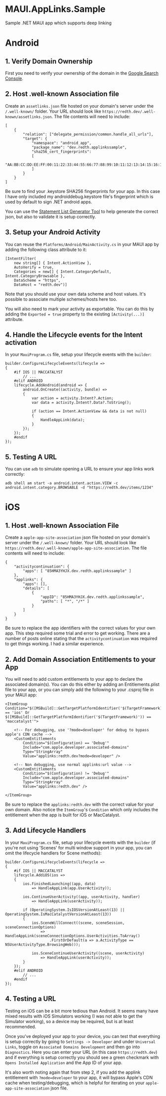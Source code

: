 # MAUI.AppLinks.Sample
Sample .NET MAUI app which supports deep linking


# Android

## 1. Verify Domain Ownership

First you need to verify your ownership of the domain in the [Google Search Console](https://search.google.com/search-console).

## 2. Host .well-known Association file

Create an `assetlinks.json` file hosted on your domain's server under the `/.well-known/` folder.  Your URL should look like `https://redth.dev/.well-known/assetlinks.json`.  The file contents will need to include:

```
[
    {
        "relation": ["delegate_permission/common.handle_all_urls"],
        "target": {
            "namespace": "android_app",
            "package_name": "dev.redth.applinkssample",
            "sha256_cert_fingerprints":
            [
                "AA:BB:CC:DD:EE:FF:00:11:22:33:44:55:66:77:88:99:10:11:12:13:14:15:16:17:18:19:20:21:22:23:24:25"
            ]
        }
    }
]
```

Be sure to find your .keystore SHA256 fingerprints for your app.  In this case I have only included my androiddebug.keystore file's fingerprint which is used by default to sign .NET android apps.

You can use the [Statement List Generator Tool](https://developers.google.com/digital-asset-links/tools/generator) to help generate the correct json, but also to validate it is setup correctly.

## 3. Setup your Android Activity

You can reuse the `Platforms/Android/MainActivity.cs` in your MAUI app by adding the following class attribute to it:

```
[IntentFilter(
    new string[] { Intent.ActionView },
    AutoVerify = true,
    Categories = new[] { Intent.CategoryDefault, Intent.CategoryBrowsable },
    DataScheme = "https",
    DataHost = "redth.dev")]
```

Note that you should use your own data scheme and host values.  It's possible to associate multiple schemes/hosts here too.

You will also need to mark your activity as exportable.  You can do this by adding the `Exported = true` property to the existing `[Activity(...)]` attribute.

## 4. Handle the Lifecycle events for the Intent activation

In your `MauiProgram.cs` file, setup your lifecycle events with the `builder`:

```
builder.ConfigureLifecycleEvents(lifecycle =>
{
    #if IOS || MACCATALYST
        // ...
    #elif ANDROID
    lifecycle.AddAndroid(android => {
        android.OnCreate((activity, bundle) =>
        {
            var action = activity.Intent?.Action;
            var data = activity.Intent?.Data?.ToString();

            if (action == Intent.ActionView && data is not null)
            {
                HandleAppLink(data);
            }
        });
    });
    #endif
});
```

## 5. Testing A URL

You can use `adb` to simulate opening a URL to ensure your app links work correctly:

```
adb shell am start -a android.intent.action.VIEW -c android.intent.category.BROWSABLE -d "https://redth.dev/items/1234"
```


# iOS

## 1. Host .well-known Association File

Create a `apple-app-site-association` json file hosted on your domain's server under the `/.well-known/` folder.  Your URL should look like `https://redth.dev/.well-known/apple-app-site-association`.  The file contents will need to include:

```
{
    "activitycontinuation": {
        "apps": [ "85HMA3YHJX.dev.redth.applinkssample" ]
    },
    "applinks": {
        "apps": [],
        "details": [
            {
                "appID": "85HMA3YHJX.dev.redth.applinkssample",
                "paths": [ "*", "/*" ]
            }
        ]
    }
}
```

Be sure to replace the app identifiers with the correct values for your own app.  This step required some trial and error to get working.  There are a number of posts online stating that the `activitycontinuation` was required to get things working.  I had a similar experience.

## 2. Add Domain Association Entitlements to your App

You will need to add custom entitlements to your app to declare the associated domain(s).  You can do this either by adding an Entitlements.plist file to your app, or you can simply add the following to your .csproj file in your MAUI app:

```
<ItemGroup Condition="$([MSBuild]::GetTargetPlatformIdentifier('$(TargetFramework)')) == 'ios' Or $([MSBuild]::GetTargetPlatformIdentifier('$(TargetFramework)')) == 'maccatalyst'">

    <!-- For debugging, use '?mode=developer' for debug to bypass apple's CDN cache -->
    <CustomEntitlements
        Condition="$(Configuration) == 'Debug'"
        Include="com.apple.developer.associated-domains"
        Type="StringArray"
        Value="applinks:redth.dev?mode=developer" />

    <!-- Non debugging, use normal applinks:url value -->
    <CustomEntitlements
        Condition="$(Configuration) != 'Debug'"
        Include="com.apple.developer.associated-domains"
        Type="StringArray"
        Value="applinks:redth.dev" />

</ItemGroup>
```

Be sure to replace the `applinks:redth.dev` with the correct value for your own domain.  Also notice the `ItemGroup`'s `Condition` which only includes the entitlement when the app is built for iOS or MacCatalyst.


## 3. Add Lifecycle Handlers

In your `MauiProgram.cs` file, setup your lifecycle events with the `builder` (if you're not using 'Scenes' for multi window support in your app, you can omit the lifecycle handlers for Scene methods):

```
builder.ConfigureLifecycleEvents(lifecycle =>
{
    #if IOS || MACCATALYST
    lifecycle.AddiOS(ios =>
    {
        ios.FinishedLaunching((app, data)
            => HandleAppLink(app.UserActivity));

        ios.ContinueUserActivity((app, userActivity, handler)
            => HandleAppLink(userActivity));

        if (OperatingSystem.IsIOSVersionAtLeast(13) || OperatingSystem.IsMacCatalystVersionAtLeast(13))
        {
            ios.SceneWillConnect((scene, sceneSession, sceneConnectionOptions)
                => HandleAppLink(sceneConnectionOptions.UserActivities.ToArray()
                    .FirstOrDefault(a => a.ActivityType == NSUserActivityType.BrowsingWeb)));

            ios.SceneContinueUserActivity((scene, userActivity)
                => HandleAppLink(userActivity));
        }
    });
    #elif ANDROID
        // ...
    #endif
});
```

## 4. Testing a URL

Testing on iOS can be a bit more tedious than Android.  It seems many have mixed results with iOS Simulators working (I was not able to get the Simulator working), so a device may be required, but is at least recommended.

Once you've deployed your app to your device, you can test that everything is setup correctly by going to `Settings -> Developer` and under `Universal Links`, toggle on `Associated Domains Development` and then go into `Diagnostics`.  Here you can enter your URL (in this case `https://redth.dev`) and if everything is setup correctly you should see a green checkmark with `Opens Installed Application` and the App ID of your app.

It's also worth noting again that from step 2, if you add the applink entitlement with `?mode=developer` to your app, it will bypass Apple's CDN cache when testing/debugging, which is helpful for iterating on your `apple-app-site-association` json file.
